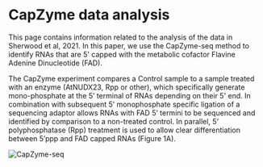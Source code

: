# CapZyme data analysis
This page contains information related to the analysis of the data in Sherwood et al, 2021. In this paper, we use the CapZyme-seq method to identify RNAs that are 5' capped with the metabolic cofactor Flavine Adenine Dinucleotide (FAD).

The CapZyme experiment compares a Control sample to a sample treated with an enzyme (AtNUDX23, Rpp or other), which specifically generate mono-phosphate at the 5’ terminal of RNAs depending on their 5' end. In combination with subsequent 5’ monophosphate specific ligation of a sequencing adaptor allows RNAs with FAD 5’ termini to be sequenced and identified by comparison to a non-treated control. In parallel, 5’ polyphosphatase (Rpp) treatment is used to allow clear differentiation between 5’ppp and FAD capped RNAs (Figure 1A). 

![CapZyme-seq](https://user-images.githubusercontent.com/42373129/126970070-db4a3201-5c53-4684-bcb8-db8b3bcb43c3.png)

